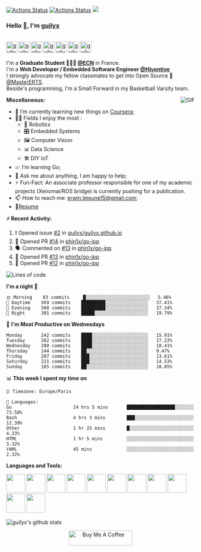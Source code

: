 [![Actions Status](https://github.com/guilyx/guilyx/workflows/wakatime-stats/badge.svg)](https://github.com/guilyx/guilyx/actions)
[![Actions Status](https://github.com/guilyx/guilyx/workflows/update-gh-activity/badge.svg)](https://github.com/guilyx/guilyx/actions)
![](https://visitor-badge.glitch.me/badge?page_id=guilyx.guilyx)

### Hello 👋, I'm [guilyx](https://guilyx.github.io) 

<br/>
<a href="https://twitter.com/spida_rwin">
  <img align="left" alt="guilyx | Twitter" width="30px" src="https://image.flaticon.com/icons/svg/2111/2111703.svg" />
</a>
<a href="https://www.linkedin.com/in/erwinlejeune-lkn">
  <img align="left" alt="guilyx's LinkdeIN" width="30px" src="https://image.flaticon.com/icons/svg/2111/2111465.svg" />
</a>
<a href="https://www.facebook.com/erwin.lejeune">
  <img align="left" alt="guilyx's Facebook" width="30px" src="https://image.flaticon.com/icons/svg/2111/2111342.svg" />
</a>
<a href="https://www.instagram.com/spid_erwin">
  <img align="left" alt="guilyx's Instagram" width="30px" src="https://image.flaticon.com/icons/svg/2111/2111421.svg" />
</a>
<a href="https://open.spotify.com/user/11147618695?si=zZFn6uAGRLyoU02lsG50GA">
  <img align="left" alt="guilyx's Spotify" width="30px" src="https://image.flaticon.com/icons/svg/2111/2111627.svg" />
</a>
<a href="https://www.codewars.com/users/Guilyx">
  <img align="left" alt="guilyx's Codewars" width="30px" src="https://image.flaticon.com/icons/svg/993/993515.svg" />
</a>
<a href="https://www.codingame.com/profile/452b06c872f9773a58e7abff97b738a98661992">
  <img align="left" alt="guilyx's Codingames" width="30px" src="https://image.flaticon.com/icons/svg/2010/2010522.svg" />
</a> <br /> <br />

I'm a **Graduate Student 👨🏽‍💼 [@ECN](https://www.ec-nantes.fr)** in France. <br />
I'm a **Web Developer / Embedded Software Engineer [@Hiventive](https://www.hiventive.com)**  <br />
I strongly advocate my fellow classmates to get into Open Source 📢 [@MasterERTS](https://github.com/MasterERTS).  <br />
Beside's programming, I'm a Small Forward in my Basketball Varsity team. <br />

  <img align="right" alt="GIF" src="https://media1.tenor.com/images/1c6140897565e34a4e98f618e220dc0d/tenor.gif?itemid=9358372" />
  
**Miscellaneous:**

- 📖 I’m currently learning new things on [Coursera](https://www.coursera.org);
- 🤹🏽 Fields I enjoy the most :
  - 🤖 Robotics 
  - 🎛 Embedded Systems
  - 🖼 Computer Vision
  - 📊 Data Science
  - 🛠 DIY IoT
- 📈 I’m learning Go;
- 💬 Ask me about anything, I am happy to help;
- ⚡️ Fun-Fact: An associate professor responsible for one of my academic projects (Xenomai/ROS bridge) is currently pushing for a publication.
- 📫 How to reach me: <erwin.lejeune15@gmail.com>;
- 📝[Resume](https://github.com/guilyx/guilyx/files/4924811/erwinlejeune_internships.pdf)

**:zap: Recent Activity:**

<!--START_SECTION:activity-->
1. ❗️ Opened issue [#2](https://github.com//guilyx/guilyx.github.io/issues/2) in [guilyx/guilyx.github.io](https://github.com//guilyx/guilyx.github.io)
2. 💪 Opened PR [#14](https://github.com//phin1x/go-ipp/pull/14) in [phin1x/go-ipp](https://github.com//phin1x/go-ipp)
3. 🗣 Commented on [#13](https://github.com//phin1x/go-ipp/issues/13) in [phin1x/go-ipp](https://github.com//phin1x/go-ipp)
4. 💪 Opened PR [#13](https://github.com//phin1x/go-ipp/pull/13) in [phin1x/go-ipp](https://github.com//phin1x/go-ipp)
5. 💪 Opened PR [#12](https://github.com//phin1x/go-ipp/pull/12) in [phin1x/go-ipp](https://github.com//phin1x/go-ipp)
<!--END_SECTION:activity-->

<!--START_SECTION:waka-->
![Lines of code](https://img.shields.io/badge/From%20Hello%20World%20I've%20written-20.6%20million%20Lines%20of%20code-blue)

**I'm a night 🦉** 

```text
🌞 Morning    83 commits     █░░░░░░░░░░░░░░░░░░░░░░░░   5.46% 
🌆 Daytime    569 commits    █████████░░░░░░░░░░░░░░░░   37.41% 
🌃 Evening    568 commits    █████████░░░░░░░░░░░░░░░░   37.34% 
🌙 Night      301 commits    █████░░░░░░░░░░░░░░░░░░░░   19.79%

```
📅 **I'm Most Productive on Wednesdays** 

```text
Monday       242 commits    ████░░░░░░░░░░░░░░░░░░░░░   15.91% 
Tuesday      262 commits    ████░░░░░░░░░░░░░░░░░░░░░   17.23% 
Wednesday    280 commits    ████░░░░░░░░░░░░░░░░░░░░░   18.41% 
Thursday     144 commits    ██░░░░░░░░░░░░░░░░░░░░░░░   9.47% 
Friday       207 commits    ███░░░░░░░░░░░░░░░░░░░░░░   13.61% 
Saturday     221 commits    ███░░░░░░░░░░░░░░░░░░░░░░   14.53% 
Sunday       165 commits    ██░░░░░░░░░░░░░░░░░░░░░░░   10.85%

```


📊 **This week I spent my time on** 

```text
⌚︎ Timezone: Europe/Paris

💬 Languages: 
Go                       24 hrs 5 mins       ██████████████████░░░░░░░   73.58% 
Bash                     4 hrs 3 mins        ███░░░░░░░░░░░░░░░░░░░░░░   12.39% 
Other                    1 hr 25 mins        █░░░░░░░░░░░░░░░░░░░░░░░░   4.33% 
HTML                     1 hr 5 mins         ░░░░░░░░░░░░░░░░░░░░░░░░░   3.32% 
YAML                     45 mins             ░░░░░░░░░░░░░░░░░░░░░░░░░   2.32%

```


<!--END_SECTION:waka-->

**Languages and Tools:**  

<code><img height="50" src="https://image.flaticon.com/icons/svg/2861/2861557.svg"></code>
<code><img height="50" src="https://image.flaticon.com/icons/svg/3190/3190604.svg"></code>
<code><img height="50" src="https://image.flaticon.com/icons/svg/2942/2942156.svg"></code>
<code><img height="50" src="https://img.icons8.com/color/48/000000/golang.png"></code>
<code><img height="50" src="https://image.flaticon.com/icons/svg/1628/1628182.svg"></code>
<code><img height="50" src="https://image.flaticon.com/icons/png/512/2085/2085061.png"></code>
<code><img height="50" src="https://image.flaticon.com/icons/svg/2535/2535543.svg"></code>
<code><img height="50" src="https://cdn.icon-icons.com/icons2/1508/PNG/512/matlab_104289.png"></code>
<code><img height="50" src="https://image.flaticon.com/icons/svg/2721/2721297.svg"></code>
<code><img height="50" src="https://image.flaticon.com/icons/svg/752/752605.svg"></code>
<code><img height="50" src="https://image.flaticon.com/icons/svg/1680/1680899.svg"></code>



![guilyx's github stats](https://github-readme-stats.vercel.app/api?username=guilyx&show_icons=true&hide_border=true)

<p align="center">
<a href="https://www.buymeacoffee.com/dq01aOE" target="_blank"><img src="https://cdn.buymeacoffee.com/buttons/default-red.png" alt="Buy Me A Coffee" height="40" width="170" ></a>
</p>
